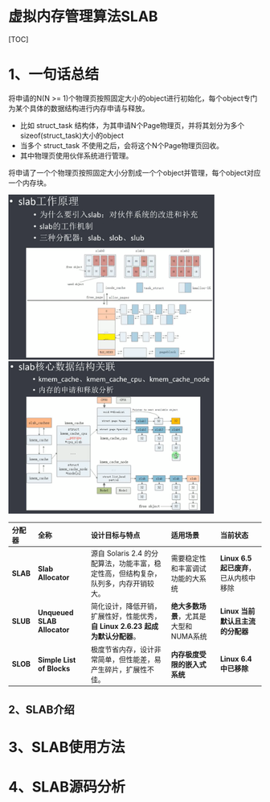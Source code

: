 # 虚拟内存管理算法SLAB

[TOC]

# 1、一句话总结

将申请的N(N >= 1)个物理页按照固定大小的object进行初始化，每个object专门为某个具体的数据结构进行内存申请与释放。

* 比如 struct_task 结构体，为其申请N个Page物理页，并将其划分为多个 sizeof(struct_task)大小的object
* 当多个 struct_task 不使用之后，会将这个N个Page物理页回收。
* 其中物理页使用伙伴系统进行管理。



将申请了一个个物理页按照固定大小分割成一个个object并管理，每个object对应一个内存块。

<img src="./assets/image-20250830210906085.png" alt="image-20250830210906085" style="zoom:40%;" />

<img src="./assets/image-20250830210952509.png" alt="image-20250830210952509" style="zoom:40%;" />



| 分配器   | 全称                        | 设计目标与特点                                               | 适用场景                               | 当前状态                               |
| :------- | :-------------------------- | :----------------------------------------------------------- | :------------------------------------- | :------------------------------------- |
| **SLAB** | **Slab Allocator**          | 源自 Solaris 2.4 的分配算法，功能丰富，稳定性高，但结构复杂，队列多，内存开销较大。 | 需要稳定性和丰富调试功能的大系统       | **Linux 6.5 起已废弃**，已从内核中移除 |
| **SLUB** | **Unqueued SLAB Allocator** | 简化设计，降低开销，扩展性好，性能优秀，**自 Linux 2.6.23 起成为默认分配器**。 | **绝大多数场景**，尤其是大型和NUMA系统 | **Linux 当前默认且主流的分配器**       |
| **SLOB** | **Simple List of Blocks**   | 极度节省内存，设计非常简单，但性能差，易产生碎片，扩展性不佳。 | **内存极度受限的嵌入式系统**           | **Linux 6.4 中已移除**                 |



## 2、SLAB介绍







# 3、SLAB使用方法







# 4、SLAB源码分析









